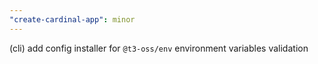 ```yaml
---
"create-cardinal-app": minor
---
```


(cli) add config installer for `@t3-oss/env` environment variables validation
